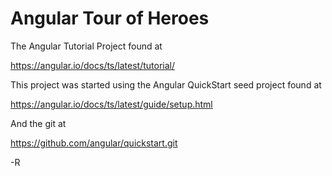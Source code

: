 # Angular Tour of Heroes

The Angular Tutorial Project found at 

https://angular.io/docs/ts/latest/tutorial/

This project was started using the Angular QuickStart seed project found at

https://angular.io/docs/ts/latest/guide/setup.html

And the git at

https://github.com/angular/quickstart.git
 

-R
